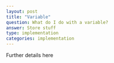```yaml
---
layout: post
title: "Variable"
question: What do I do with a variable?
answer: Store stuff
type: implementation
categories: implementation
---
```


Further details here
